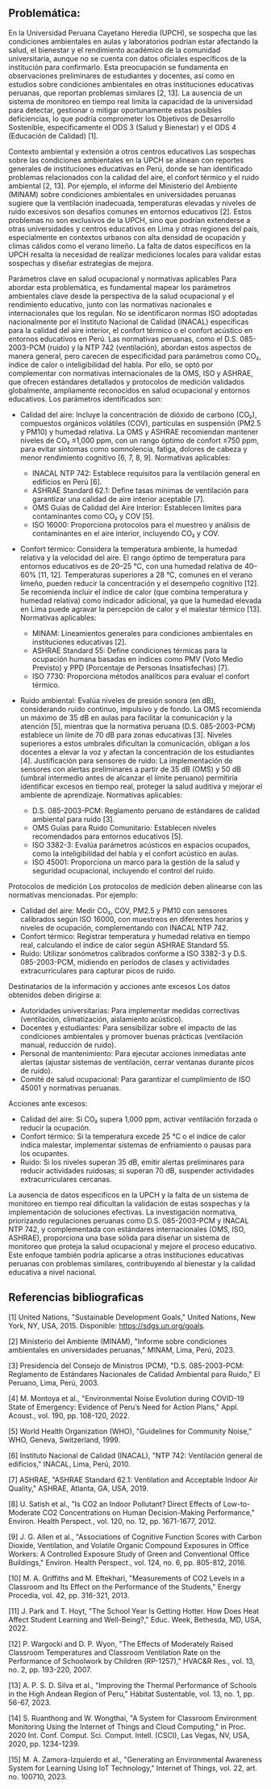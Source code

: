 ## Problemática:

En la Universidad Peruana Cayetano Heredia (UPCH), se sospecha que las condiciones ambientales en aulas y laboratorios podrían estar afectando la salud, el bienestar y el rendimiento académico de la comunidad universitaria, aunque no se cuenta con datos oficiales específicos de la institución para confirmarlo. Esta preocupación se fundamenta en observaciones preliminares de estudiantes y docentes, así como en estudios sobre condiciones ambientales en otras instituciones educativas peruanas, que reportan problemas similares [2, 13]. La ausencia de un sistema de monitoreo en tiempo real limita la capacidad de la universidad para detectar, gestionar o mitigar oportunamente estas posibles deficiencias, lo que podría comprometer los Objetivos de Desarrollo Sostenible, específicamente el ODS 3 (Salud y Bienestar) y el ODS 4 (Educación de Calidad) [1].

Contexto ambiental y extensión a otros centros educativos
Las sospechas sobre las condiciones ambientales en la UPCH se alinean con reportes generales de instituciones educativas en Perú, donde se han identificado problemas relacionados con la calidad del aire, el confort térmico y el ruido ambiental [2, 13]. Por ejemplo, el informe del Ministerio del Ambiente (MINAM) sobre condiciones ambientales en universidades peruanas sugiere que la ventilación inadecuada, temperaturas elevadas y niveles de ruido excesivos son desafíos comunes en entornos educativos [2]. Estos problemas no son exclusivos de la UPCH, sino que podrían extenderse a otras universidades y centros educativos en Lima y otras regiones del país, especialmente en contextos urbanos con alta densidad de ocupación y climas cálidos como el verano limeño. La falta de datos específicos en la UPCH resalta la necesidad de realizar mediciones locales para validar estas sospechas y diseñar estrategias de mejora.

Parámetros clave en salud ocupacional y normativas aplicables
Para abordar esta problemática, es fundamental mapear los parámetros ambientales clave desde la perspectiva de la salud ocupacional y el rendimiento educativo, junto con las normativas nacionales e internacionales que los regulan. No se identificaron normas ISO adoptadas nacionalmente por el Instituto Nacional de Calidad (INACAL) específicas para la calidad del aire interior, el confort térmico o el confort acústico en entornos educativos en Perú. Las normativas peruanas, como el D.S. 085-2003-PCM (ruido) y la NTP 742 (ventilación), abordan estos aspectos de manera general, pero carecen de especificidad para parámetros como CO₂, índice de calor o inteligibilidad del habla. Por ello, se optó por complementar con normativas internacionales de la OMS, ISO y ASHRAE, que ofrecen estándares detallados y protocolos de medición validados globalmente, ampliamente reconocidos en salud ocupacional y entornos educativos. Los parámetros identificados son:

- Calidad del aire: Incluye la concentración de dióxido de carbono (CO₂), compuestos orgánicos volátiles (COV), partículas en suspensión (PM2.5 y PM10) y humedad relativa. La OMS y ASHRAE recomiendan mantener niveles de CO₂ ≤1,000 ppm, con un rango óptimo de confort ≤750 ppm, para evitar síntomas como somnolencia, fatiga, dolores de cabeza y menor rendimiento cognitivo [6, 7, 8, 9]. Normativas aplicables:
  - INACAL NTP 742: Establece requisitos para la ventilación general en edificios en Perú [6].
  - ASHRAE Standard 62.1: Define tasas mínimas de ventilación para garantizar una calidad de aire interior aceptable [7].
  - OMS Guías de Calidad del Aire Interior: Establecen límites para contaminantes como CO₂ y COV [5].
  - ISO 16000: Proporciona protocolos para el muestreo y análisis de contaminantes en el aire interior, incluyendo CO₂ y COV.

- Confort térmico: Considera la temperatura ambiente, la humedad relativa y la velocidad del aire. El rango óptimo de temperatura para entornos educativos es de 20–25 °C, con una humedad relativa de 40–60% [11, 12]. Temperaturas superiores a 28 °C, comunes en el verano limeño, pueden reducir la concentración y el desempeño cognitivo [12]. Se recomienda incluir el índice de calor (que combina temperatura y humedad relativa) como indicador adicional, ya que la humedad elevada en Lima puede agravar la percepción de calor y el malestar térmico [13]. Normativas aplicables:
  - MINAM: Lineamientos generales para condiciones ambientales en instituciones educativas [2].
  - ASHRAE Standard 55: Define condiciones térmicas para la ocupación humana basadas en índices como PMV (Voto Medio Previsto) y PPD (Porcentaje de Personas Insatisfechas) [7].
  - ISO 7730: Proporciona métodos analíticos para evaluar el confort térmico.

- Ruido ambiental: Evalúa niveles de presión sonora (en dB), considerando ruido continuo, impulsivo y de fondo. La OMS recomienda un máximo de 35 dB en aulas para facilitar la comunicación y la atención [5], mientras que la normativa peruana (D.S. 085-2003-PCM) establece un límite de 70 dB para zonas educativas [3]. Niveles superiores a estos umbrales dificultan la comunicación, obligan a los docentes a elevar la voz y afectan la concentración de los estudiantes [4]. Justificación para sensores de ruido: La implementación de sensores con alertas preliminares a partir de 35 dB (OMS) y 50 dB (umbral intermedio antes de alcanzar el límite peruano) permitiría identificar excesos en tiempo real, proteger la salud auditiva y mejorar el ambiente de aprendizaje. Normativas aplicables:
  - D.S. 085-2003-PCM: Reglamento peruano de estándares de calidad ambiental para ruido [3].
  - OMS Guías para Ruido Comunitario: Establecen niveles recomendados para entornos educativos [5].
  - ISO 3382-3: Evalúa parámetros acústicos en espacios ocupados, como la inteligibilidad del habla y el confort acústico en aulas.
  - ISO 45001: Proporciona un marco para la gestión de la salud y seguridad ocupacional, incluyendo el control del ruido.

Protocolos de medición
Los protocolos de medición deben alinearse con las normativas mencionadas. Por ejemplo:
- Calidad del aire: Medir CO₂, COV, PM2.5 y PM10 con sensores calibrados según ISO 16000, con muestreos en diferentes horarios y niveles de ocupación, complementando con INACAL NTP 742.
- Confort térmico: Registrar temperatura y humedad relativa en tiempo real, calculando el índice de calor según ASHRAE Standard 55.
- Ruido: Utilizar sonómetros calibrados conforme a ISO 3382-3 y D.S. 085-2003-PCM, midiendo en períodos de clases y actividades extracurriculares para capturar picos de ruido.

Destinatarios de la información y acciones ante excesos
Los datos obtenidos deben dirigirse a:
- Autoridades universitarias: Para implementar medidas correctivas (ventilación, climatización, aislamiento acústico).
- Docentes y estudiantes: Para sensibilizar sobre el impacto de las condiciones ambientales y promover buenas prácticas (ventilación manual, reducción de ruido).
- Personal de mantenimiento: Para ejecutar acciones inmediatas ante alertas (ajustar sistemas de ventilación, cerrar ventanas durante picos de ruido).
- Comité de salud ocupacional: Para garantizar el cumplimiento de ISO 45001 y normativas peruanas.

Acciones ante excesos:
- Calidad del aire: Si CO₂ supera 1,000 ppm, activar ventilación forzada o reducir la ocupación.
- Confort térmico: Si la temperatura excede 25 °C o el índice de calor indica malestar, implementar sistemas de enfriamiento o pausas para los ocupantes.
- Ruido: Si los niveles superan 35 dB, emitir alertas preliminares para reducir actividades ruidosas; si superan 70 dB, suspender actividades extracurriculares cercanas.

La ausencia de datos específicos en la UPCH y la falta de un sistema de monitoreo en tiempo real dificultan la validación de estas sospechas y la implementación de soluciones efectivas. La investigación normativa, priorizando regulaciones peruanas como D.S. 085-2003-PCM y INACAL NTP 742, y complementada con estándares internacionales (OMS, ISO, ASHRAE), proporciona una base sólida para diseñar un sistema de monitoreo que proteja la salud ocupacional y mejore el proceso educativo. Este enfoque también podría aplicarse a otras instituciones educativas peruanas con problemas similares, contribuyendo al bienestar y la calidad educativa a nivel nacional.

## Referencias bibliograficas
[1] United Nations, "Sustainable Development Goals," United Nations, New York, NY, USA, 2015. Disponible: https://sdgs.un.org/goals.  

[2] Ministerio del Ambiente (MINAM), "Informe sobre condiciones ambientales en universidades peruanas," MINAM, Lima, Perú, 2023.  

[3] Presidencia del Consejo de Ministros (PCM), "D.S. 085-2003-PCM: Reglamento de Estándares Nacionales de Calidad Ambiental para Ruido," El Peruano, Lima, Perú, 2003.  

[4] M. Montoya et al., "Environmental Noise Evolution during COVID-19 State of Emergency: Evidence of Peru’s Need for Action Plans," Appl. Acoust., vol. 190, pp. 108-120, 2022.  

[5] World Health Organization (WHO), "Guidelines for Community Noise," WHO, Geneva, Switzerland, 1999.  

[6] Instituto Nacional de Calidad (INACAL), "NTP 742: Ventilación general de edificios," INACAL, Lima, Perú, 2010.  

[7] ASHRAE, "ASHRAE Standard 62.1: Ventilation and Acceptable Indoor Air Quality," ASHRAE, Atlanta, GA, USA, 2019.  

[8] U. Satish et al., "Is CO2 an Indoor Pollutant? Direct Effects of Low-to-Moderate CO2 Concentrations on Human Decision-Making Performance," Environ. Health Perspect., vol. 120, no. 12, pp. 1671-1677, 2012.  

[9] J. G. Allen et al., "Associations of Cognitive Function Scores with Carbon Dioxide, Ventilation, and Volatile Organic Compound Exposures in Office Workers: A Controlled Exposure Study of Green and Conventional Office Buildings," Environ. Health Perspect., vol. 124, no. 6, pp. 805-812, 2016.  

[10] M. A. Griffiths and M. Eftekhari, "Measurements of CO2 Levels in a Classroom and Its Effect on the Performance of the Students," Energy Procedia, vol. 42, pp. 316-321, 2013.  

[11] J. Park and T. Hoyt, "The School Year Is Getting Hotter. How Does Heat Affect Student Learning and Well-Being?," Educ. Week, Bethesda, MD, USA, 2022.  

[12] P. Wargocki and D. P. Wyon, "The Effects of Moderately Raised Classroom Temperatures and Classroom Ventilation Rate on the Performance of Schoolwork by Children (RP-1257)," HVAC&R Res., vol. 13, no. 2, pp. 193-220, 2007.  

[13] A. P. S. D. Silva et al., "Improving the Thermal Performance of Schools in the High Andean Region of Peru," Hábitat Sustentable, vol. 13, no. 1, pp. 56-67, 2023.  

[14] S. Ruanthong and W. Wongthai, "A System for Classroom Environment Monitoring Using the Internet of Things and Cloud Computing," in Proc. 2020 Int. Conf. Comput. Sci. Comput. Intell. (CSCI), Las Vegas, NV, USA, 2020, pp. 1234-1239.  

[15] M. A. Zamora-Izquierdo et al., "Generating an Environmental Awareness System for Learning Using IoT Technology," Internet of Things, vol. 22, art. no. 100710, 2023.

